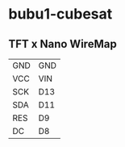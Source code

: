 # bubu1-cubesat

## TFT x Nano WireMap
<table>
  <tr>
    <td>GND</td>
    <td>GND</td>
  </tr>
  <tr>
    <td>VCC</td>
    <td>VIN</td>
  </tr>
  <tr>
    <td>SCK</td>
    <td>D13</td>
  </tr>
  <tr>
    <td>SDA</td>
    <td>D11</td>
  </tr>
  <tr>
    <td>RES</td>
    <td>D9</td>
  </tr>
  <tr>
    <td>DC</td>
    <td>D8</td>
  </tr>
</table>
